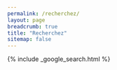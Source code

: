 ```yaml
---
permalink: /recherchez/
layout: page
breadcrumb: true
title: "Recherchez"
sitemap: false
---
```


{% include _google_search.html %}
